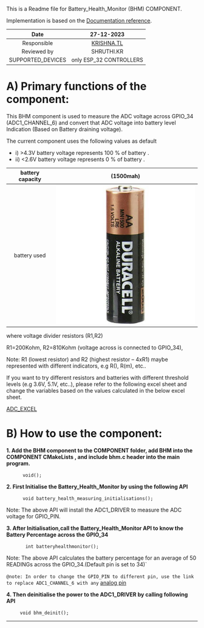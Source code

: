 
This is a Readme file for Battery_Health_Monitor (BHM) COMPONENT.

Implementation is based on the [Documentation reference](https://docs.espressif.com/projects/esp-idf/en/v4.1.1/api-reference/peripherals/adc.html).


|Date|27-12-2023|
|:-:|:-:|
|Responsible|[KRISHNA.TL](krishna.tl@xaglabs.com)|
|Reviewed by|SHRUTHI.KR|
|SUPPORTED_DEVICES|only ESP_32 CONTROLLERS|


# A) Primary functions of the component:
This BHM component is used to measure the ADC voltage across GPIO_34 (ADC1_CHANNEL_6) 
and convert that ADC voltage into battery level Indication (Based on Battery draining voltage).

 The current component uses the following values as default
 - i) >4.3V battery voltage represents 100 % of battery .
 - ii) <2.6V battery voltage represents 0 % of battery .
  
  
|battery capacity|(1500mah)|
|:-:|:-:|
|battery used|![Image alt text](duracell_image.jpeg)|

 where voltage divider resistors (R1,R2) 

 R1=200Kohm,
 R2=810Kohm (voltage across is connected to GPIO_34),

 Note: R1 (lowest resistor) and R2 (highest resistor – 4xR1) maybe represented with different indicators, e.g R(), R(m), etc.. 

 If you want to try different resistors and batteries with different threshold levels (e.g 3.6V, 5.1V, etc..), please refer to the following excel sheet and change the variables based on the values calculated in the below excel sheet.

 [ADC_EXCEL](https://xaglabs.sharepoint.com/:x:/r/sites/MiiOffice/_layouts/15/Doc.aspx?sourcedoc=%7B3C39914B-7B70-440C-9E03-99C0FDE8FC5D%7D&file=ADC%20Test%20Report_ABHI%2027FEB23.xlsx&action=default&mobileredirect=true)





# B) How to use the component:

__1. Add the BHM component to the COMPONENT folder, add BHM into the COMPONENT CMakeLists , and include bhm.c header into the main program.__
   ```
         void(); 
   ```
__2. First Initialise the Battery_Health_Monitor by using the following API__ 
   ```
         void battery_health_measuring_initialisations();
   ```
Note:
The above API will install the ADC1_DRIVER to measure the ADC voltage for GPIO_PIN. 

__3. After Initialisation,call the Battery_Health_Monitor API to know the Battery Percentage across the GPIO_34__
  ```
         int batteryhealthmonitor();
  ```
Note:
The above API calculates the battery percentage for an average of 50 READINGs across the GPIO_34.(Default pin is set to 34)`

`@note: In order to change the GPIO_PIN to different pin, use the link to replace ADC1_CHANNEL_6 with any` [analog pin](https://docs.espressif.com/projects/esp-idf/en/v4.1.1/api-reference/peripherals/adc.html#enumerations)                    

__4. Then deinitialise the power to the ADC1_DRIVER by calling following API__
   ```
        void bhm_deinit();
   ```
__________________________________________________________________________________________________________



